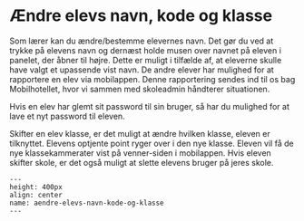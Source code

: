 
# Ændre elevs navn, kode og klasse

Som lærer kan du ændre/bestemme elevernes navn. Det gør du ved at trykke på elevens navn og dernæst holde musen over navnet på eleven i panelet, der åbner til højre. Dette er muligt i tilfælde af, at eleverne skulle have valgt et upassende vist navn. De andre elever har mulighed for at rapportere en elev via mobilappen. Denne rapportering sendes ind til os bag Mobilhotellet, hvor vi sammen med skoleadmin håndterer situationen.

Hvis en elev har glemt sit password til sin bruger, så har du mulighed for at lave et nyt password til eleven. 

Skifter en elev klasse, er det muligt at ændre hvilken klasse, eleven er tilknyttet. Elevens optjente point ryger over i den nye klasse. Eleven vil få de nye klassekammerater vist på venner-siden i mobilappen. Hvis eleven skifter skole, er det også muligt at slette elevens bruger på jeres skole.


```{figure} aendre-elevs-navn-kode-og-klasse.png
---
height: 400px
align: center
name: aendre-elevs-navn-kode-og-klasse
---
```